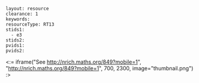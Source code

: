 ````
layout: resource
clearance: 1
keywords:
resourceType: RT13
stids1: 
  - e3
stids2:
pvids1:
pvids2:

````

<:= iframe("See http://nrich.maths.org/849?mobile=1", "http://nrich.maths.org/849?mobile=1", 700, 2300, image="thumbnail.png") :>


